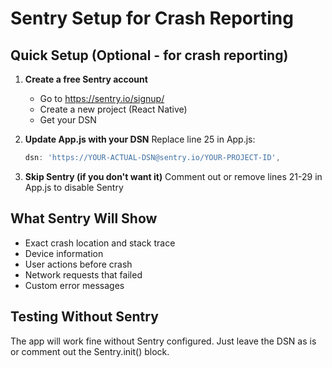 # Sentry Setup for Crash Reporting

## Quick Setup (Optional - for crash reporting)

1. **Create a free Sentry account**
   - Go to https://sentry.io/signup/
   - Create a new project (React Native)
   - Get your DSN

2. **Update App.js with your DSN**
   Replace line 25 in App.js:
   ```javascript
   dsn: 'https://YOUR-ACTUAL-DSN@sentry.io/YOUR-PROJECT-ID',
   ```

3. **Skip Sentry (if you don't want it)**
   Comment out or remove lines 21-29 in App.js to disable Sentry

## What Sentry Will Show

- Exact crash location and stack trace
- Device information
- User actions before crash
- Network requests that failed
- Custom error messages

## Testing Without Sentry

The app will work fine without Sentry configured. Just leave the DSN as is or comment out the Sentry.init() block.